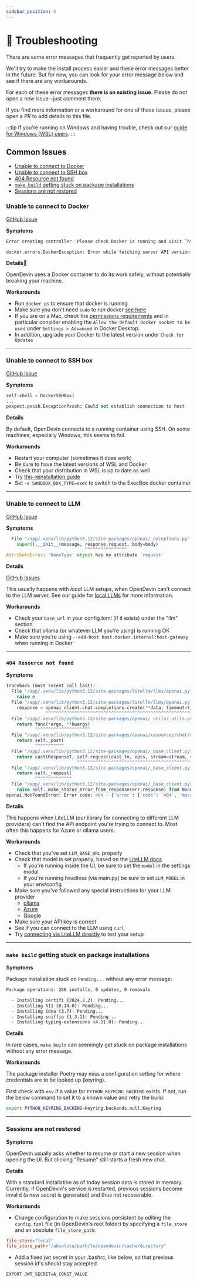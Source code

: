 ```yaml
---
sidebar_position: 5
---
```


# 🚧 Troubleshooting

There are some error messages that frequently get reported by users.

We'll try to make the install process easier and these error messages
better in the future. But for now, you can look for your error message below and see if there are any workarounds.

For each of these error messages **there is an existing issue**. Please do not
open a new issue--just comment there.

If you find more information or a workaround for one of these issues, please
open a *PR* to add details to this file.

:::tip
If you're running on Windows and having trouble, check out our [guide for Windows (WSL) users](troubleshooting/windows).
:::

## Common Issues

* [Unable to connect to Docker](#unable-to-connect-to-docker)
* [Unable to connect to SSH box](#unable-to-connect-to-ssh-box)
* [404 Resource not found](#404-resource-not-found)
* [`make build` getting stuck on package installations](#make-build-getting-stuck-on-package-installations)
* [Sessions are not restored](#sessions-are-not-restored)

### Unable to connect to Docker

[GitHub Issue](https://github.com/OpenDevin/OpenDevin/issues/1226)

**Symptoms**

```bash
Error creating controller. Please check Docker is running and visit `https://opendevin.github.io/OpenDevin/modules/usage/troubleshooting` for more debugging information.
```

```bash
docker.errors.DockerException: Error while fetching server API version: ('Connection aborted.', FileNotFoundError(2, 'No such file or directory'))
```

**Details**

OpenDevin uses a Docker container to do its work safely, without potentially breaking your machine.

**Workarounds**

* Run `docker ps` to ensure that docker is running
* Make sure you don't need `sudo` to run docker [see here](https://www.baeldung.com/linux/docker-run-without-sudo)
* If you are on a Mac, check the [permissions requirements](https://docs.docker.com/desktop/mac/permission-requirements/) and in particular consider enabling the `Allow the default Docker socket to be used` under `Settings > Advanced` in Docker Desktop.
* In addition, upgrade your Docker to the latest version under `Check for Updates`

---
### Unable to connect to SSH box

[GitHub Issue](https://github.com/OpenDevin/OpenDevin/issues/1156)

**Symptoms**

```python
self.shell = DockerSSHBox(
...
pexpect.pxssh.ExceptionPxssh: Could not establish connection to host
```

**Details**

By default, OpenDevin connects to a running container using SSH. On some machines,
especially Windows, this seems to fail.

**Workarounds**

* Restart your computer (sometimes it does work)
* Be sure to have the latest versions of WSL and Docker
* Check that your distribution in WSL is up to date as well
* Try [this reinstallation guide](https://github.com/OpenDevin/OpenDevin/issues/1156#issuecomment-2064549427)
* Set `-e SANDBOX_BOX_TYPE=exec` to switch to the ExecBox docker container

---
### Unable to connect to LLM

[GitHub Issue](https://github.com/OpenDevin/OpenDevin/issues/1208)

**Symptoms**

```python
  File "/app/.venv/lib/python3.12/site-packages/openai/_exceptions.py", line 81, in __init__
    super().__init__(message, response.request, body=body)
                              ^^^^^^^^^^^^^^^^
AttributeError: 'NoneType' object has no attribute 'request'
```

**Details**

[GitHub Issues](https://github.com/OpenDevin/OpenDevin/issues?q=is%3Aissue+is%3Aopen+404)

This usually happens with *local* LLM setups, when OpenDevin can't connect to the LLM server.
See our guide for [local LLMs](llms/localLLMs) for more information.

**Workarounds**

* Check your `base_url` in your config.toml (if it exists) under the "llm" section
* Check that ollama (or whatever LLM you're using) is running OK
* Make sure you're using `--add-host host.docker.internal:host-gateway` when running in Docker

---
### `404 Resource not found`

**Symptoms**

```python
Traceback (most recent call last):
  File "/app/.venv/lib/python3.12/site-packages/litellm/llms/openai.py", line 414, in completion
    raise e
  File "/app/.venv/lib/python3.12/site-packages/litellm/llms/openai.py", line 373, in completion
    response = openai_client.chat.completions.create(**data, timeout=timeout)  # type: ignore
               ^^^^^^^^^^^^^^^^^^^^^^^^^^^^^^^^^^^^^^^^^^^^^^^^^^^^^^^^^^^^^^
  File "/app/.venv/lib/python3.12/site-packages/openai/_utils/_utils.py", line 277, in wrapper
    return func(*args, **kwargs)
           ^^^^^^^^^^^^^^^^^^^^^
  File "/app/.venv/lib/python3.12/site-packages/openai/resources/chat/completions.py", line 579, in create
    return self._post(
           ^^^^^^^^^^^
  File "/app/.venv/lib/python3.12/site-packages/openai/_base_client.py", line 1232, in post
    return cast(ResponseT, self.request(cast_to, opts, stream=stream, stream_cls=stream_cls))
                           ^^^^^^^^^^^^^^^^^^^^^^^^^^^^^^^^^^^^^^^^^^^^^^^^^^^^^^^^^^^^^^^^^
  File "/app/.venv/lib/python3.12/site-packages/openai/_base_client.py", line 921, in request
    return self._request(
           ^^^^^^^^^^^^^^
  File "/app/.venv/lib/python3.12/site-packages/openai/_base_client.py", line 1012, in _request
    raise self._make_status_error_from_response(err.response) from None
openai.NotFoundError: Error code: 404 - {'error': {'code': '404', 'message': 'Resource not found'}}
```

**Details**

This happens when LiteLLM (our library for connecting to different LLM providers) can't find
the API endpoint you're trying to connect to. Most often this happens for Azure or ollama users.

**Workarounds**

* Check that you've set `LLM_BASE_URL` properly
* Check that model is set properly, based on the [LiteLLM docs](https://docs.litellm.ai/docs/providers)
  * If you're running inside the UI, be sure to set the `model` in the settings modal
  * If you're running headless (via main.py) be sure to set `LLM_MODEL` in your env/config
* Make sure you've followed any special instructions for your LLM provider
  * [ollama](/modules/usage/llms/localLLMs)
  * [Azure](/modules/usage/llms/azureLLMs)
  * [Google](/modules/usage/llms/googleLLMs)
* Make sure your API key is correct
* See if you can connect to the LLM using `curl`
* Try [connecting via LiteLLM directly](https://github.com/BerriAI/litellm) to test your setup

---
### `make build` getting stuck on package installations

**Symptoms**

Package installation stuck on `Pending...` without any error message:

```bash
Package operations: 286 installs, 0 updates, 0 removals

  - Installing certifi (2024.2.2): Pending...
  - Installing h11 (0.14.0): Pending...
  - Installing idna (3.7): Pending...
  - Installing sniffio (1.3.1): Pending...
  - Installing typing-extensions (4.11.0): Pending...
```

**Details**

In rare cases, `make build` can seemingly get stuck on package installations
without any error message.

**Workarounds**

The package installer Poetry may miss a configuration setting for where credentials are to be looked up (keyring).

First check with `env` if a value for `PYTHON_KEYRING_BACKEND` exists.
If not, run the below command to set it to a known value and retry the build:

```bash
export PYTHON_KEYRING_BACKEND=keyring.backends.null.Keyring
```

---
### Sessions are not restored

**Symptoms**

OpenDevin usually asks whether to resume or start a new session when opening the UI.
But clicking "Resume" still starts a fresh new chat.

**Details**

With a standard installation as of today session data is stored in memory.
Currently, if OpenDevin's service is restarted, previous sessions become
invalid (a new secret is generated) and thus not recoverable.

**Workarounds**

* Change configuration to make sessions persistent by editing the `config.toml`
file (in OpenDevin's root folder) by specifying a `file_store` and an
absolute `file_store_path`:

```toml
file_store="local"
file_store_path="/absolute/path/to/opendevin/cache/directory"
```

* Add a fixed jwt secret in your .bashrc, like below, so that previous session id's
should stay accepted.

```bash
EXPORT JWT_SECRET=A_CONST_VALUE
```
